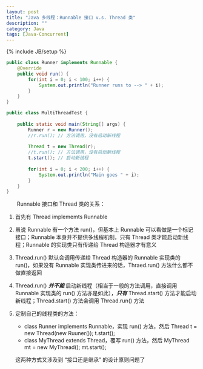 ```yaml
---
layout: post
title: "Java 多线程：Runnable 接口 v.s. Thread 类"
description: ""
category: Java
tags: [Java-Concurrent]
---
```

{% include JB/setup %}

```java
public class Runner implements Runnable {  
	@Override  
	public void run() {  
		for(int i = 0; i < 100; i++) {  
			System.out.println("Runner runs to --> " + i);  
		}  
	}  
}  
```

```java
public class MultiThreadTest {  
  
	public static void main(String[] args) {  
		Runner r = new Runner();  
		//r.run(); // 方法调用，没有启动新线程  
  
		Thread t = new Thread(r);  
		//t.run(); // 方法调用，没有启动新线程  
		t.start(); // 启动新线程  
		  
		for(int i = 0; i < 200; i++) {  
			System.out.println("Main goes " + i);   
		}  
	} 
}  
```

　　Runnable 接口和 Thread 类的关系：

1. 首先有 Thread implememts Runnable
2. 虽说 Runnable 有一个方法 run()，但基本上 Runnable 可以看做是一个标记接口；Runnable 本身并不提供多线程机制，只有 Thread 类才能启动新线程；Runnable 的实现类只有传递给 Thread 构造器才有意义
3. Thread.run() 默认会调用传递给 Thread 构造器的 Runnable 实现类的 run()，如果没有 Runnable 实现类传进来的话，Thraed.run() 方法什么都不做直接返回
4. Thread.run() _**并不能**_ 启动新线程（相当于一般的方法调用，直接调用 Runnable 实现类的 run() 方法亦是如此），_**只有**_ Thread.start() 方法才能启动新线程；Thread.start() 方法会调用 Thread.run() 方法
5. 定制自己的线程类的方法：

	* class Runner implements Runnable，实现 run() 方法，然后 Thread t = new Thread(new Ruuner()); t.start();
	* class MyThread extends Thread，覆写 run() 方法，然后 MyThread mt = new MyThread(); mt.start();

	这两种方式又涉及到 “接口还是继承” 的设计原则问题了